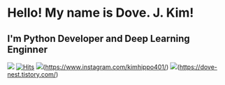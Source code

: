 # **Hello! My name is Dove. J. Kim!**
## **I'm Python Developer and Deep Learning Enginner**
![](https://img.shields.io/github/followers/EvoDmiK?style=social)
[![Hits](https://hits.seeyoufarm.com/api/count/incr/badge.svg?url=https%3A%2F%2Fgithub.com%2FEvoDmiK&count_bg=%2379C83D&title_bg=%23555555&icon=&icon_color=%23E7E7E7&title=visitors&edge_flat=false)](https://hits.seeyoufarm.com)
![](http://img.shields.io/badge/-Instagram-lightgrey?style=flat&logo=Instagram&link=https://instagram.com/alpox.dev/)(https://www.instagram.com/kimhippo401/)
![](http://img.shields.io/badge/-TechBlog-blueviolet?style=flat&logo=TechBlog&link=https://instagram.com/blogger.dev/)(https://dove-nest.tistory.com/)

